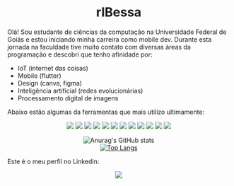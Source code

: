 <h1 align="center"> rlBessa </h1>

Olá! 
Sou estudante de ciências da computação na Universidade Federal de Goiás e estou iniciando minha carreira como mobile dev.
Durante esta jornada na faculdade tive muito contato com diversas áreas da programação e descobri que tenho afinidade por:

- IoT (internet das coisas)
- Mobile (flutter)
- Design (canva, figma)
- Inteligência artificial (redes evolucionárias)
- Processamento digital de imagens

Abaixo estão algumas da ferramentas que mais utilizo ultimamente:

<div align="center">
  <img src="https://img.shields.io/badge/java-%23ED8B00.svg?logo=java&logoColor=white" /> 
  <img src="https://img.shields.io/badge/-02569B?logo=flutter&logoColor=white" /> 
  <img src="https://img.shields.io/badge/-00599C?logo=c&logoColor=white" />
  <img src="https://img.shields.io/badge/-1572B6?logo=css3&logoColor=white" />
  <img src="https://img.shields.io/badge/-0175C2?logo=dart&logoColor=white" />
  <img src="https://img.shields.io/badge/-E34F26?logo=html5&logoColor=white" />
  <img src="https://img.shields.io/badge/-47A141?logo=LaTeX&logoColor=white" />
  <img src="https://img.shields.io/badge/-FFD43B?logo=python&logoColor=blue" />
  <img src="https://img.shields.io/badge/-007ACC?logo=typescript&logoColor=white" />
  <img src="https://img.shields.io/badge/-%23F05033.svg?logo=git&logoColor=white" />
  <img src="https://img.shields.io/badge/-38B2AC?logo=tailwind-css&logoColor=white" />
  <img src="https://img.shields.io/badge/-F7DF1E?logo=javascript&logoColor=black" />

</div>

 <div align="center">
  
![Anurag's GitHub stats](https://github-readme-stats.vercel.app/api?username=rlbessa&show_icons=true&theme=tokyonight)     
 [![Top Langs](https://github-readme-stats.vercel.app/api/top-langs/?username=rlbessa&theme=tokyonight&layout=compact)](https://github.com/rlbessa/github-readme-stats)

 </div>
  
  
  Este é o meu perfil no Linkedin:
  
 <div align="center">
  
[<img src="https://img.shields.io/badge/LinkedIn-%230077B5.svg?&style=for-the-badge&logo=linkedin&logoColor=white" />](https://www.linkedin.com/in/rlbessa/) 

</div>



 
